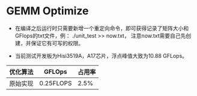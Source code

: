 # GEMM Optimize

- 在编译之后运行时只需要新增一个重定向命令，即可获得记录了矩阵大小和GFlops的txt文件，例： ./unit_test >> now.txt， 注意now.txt需要自己先创建，并保证它有可写的权限。

- 当前测试开发板为Hisi3519A，A17芯片，浮点峰值大致为10.88 GFLops。

|优化算法|GFLOps|占用率|
|--|--|--|
|原始实现|0.25FLOPS|2.5%|